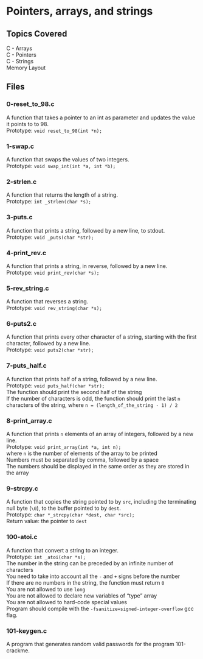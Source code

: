 # Pointers, arrays, and strings
## Topics Covered
C - Arrays  
C - Pointers  
C - Strings  
Memory Layout
## Files
### 0-reset_to_98.c
A function that takes a pointer to an int as parameter and updates the value it points to to 98.  
Prototype: `void reset_to_98(int *n);`  
### 1-swap.c
A function that swaps the values of two integers.  
Prototype: `void swap_int(int *a, int *b);`  
### 2-strlen.c
A function that returns the length of a string.  
Prototype: `int _strlen(char *s);`  
### 3-puts.c
A function that prints a string, followed by a new line, to stdout.  
Prototype: `void _puts(char *str);`
### 4-print_rev.c
A function that prints a string, in reverse, followed by a new line.  
Prototype: `void print_rev(char *s);`
### 5-rev_string.c
A function that reverses a string.  
Prototype: `void rev_string(char *s);`
### 6-puts2.c
A function that prints every other character of a string, starting with the first character, followed by a new line.  
Prototype: `void puts2(char *str);`
### 7-puts_half.c
A function that prints half of a string, followed by a new line.  
Prototype: `void puts_half(char *str);`  
The function should print the second half of the string  
If the number of characters is odd, the function should print the last `n` characters of the string, where `n = (length_of_the_string - 1) / 2`
### 8-print_array.c
A function that prints `n` elements of an array of integers, followed by a new line.  
Prototype: `void print_array(int *a, int n);`  
where `n` is the number of elements of the array to be printed  
Numbers must be separated by comma, followed by a space  
The numbers should be displayed in the same order as they are stored in the array
### 9-strcpy.c
A function that copies the string pointed to by `src`, including the terminating null byte (`\0`), to the buffer pointed to by `dest`.  
Prototype: `char *_strcpy(char *dest, char *src);`  
Return value: the pointer to `dest`
### 100-atoi.c
A function that convert a string to an integer.  
Prototype: `int _atoi(char *s);`  
The number in the string can be preceded by an infinite number of characters  
You need to take into account all the `-` and `+` signs before the number  
If there are no numbers in the string, the function must return `0`  
You are not allowed to use `long`  
You are not allowed to declare new variables of “type” array  
You are not allowed to hard-code special values  
Program should compile with the `-fsanitize=signed-integer-overflow` gcc flag.
### 101-keygen.c
A program that generates random valid passwords for the program 101-crackme.
